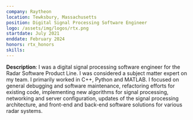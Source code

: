 ```yaml
---
company: Raytheon
location: Tewksbury, Massachusetts
position: Digital Signal Processing Software Engineer
logo: /assets/img/logos/rtx.png
startdate: July 2021
enddate: February 2024
honors: rtx_honors
skills:
---
```

**Description**: I was a digital signal processing software engineer for the Radar Software Product Line. I was considered a subject matter expert on my team. I primarily worked in C++, Python and MATLAB. I focused on general debugging and software maintenance, refactoring efforts for existing code, implementing new algorithms for signal processing, networking and server configuration, updates of the signal processing architecture, and front-end and back-end software solutions for various radar systems.